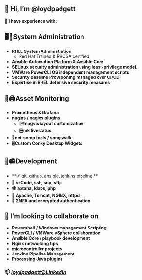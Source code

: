 ## **👋 Hi, I’m @loydpadgett**
👀 **I have experience with:**

## 🖥️🔧**System Administration**   
   - **RHEL System Administration** 
     - Red Hat Trained & RHCSA certified 
   - **Ansible Automation Platform & Ansible Core**
   - **SELinux security administration using least-privilege model.**
   - **VMWare PowerCLI OS independent management scripts**
   - **Security Baseline Provisioning managed over CI/CD**
   - **Expertise in RHEL defensive security measures**

 ## 🔭🖨️Asset Monitoring  
   - **Prometheus & Grafana**
   - **nagios / nagios plugins**  
     - 🗺️**nagvis layout customization**
     - 🎛️**mk livestatus**
   - 🦷**net-snmp tools / snmpwalk**
   - 🖥️**Custom Conky Desktop Widgets**

 ## 🧰📻Development
   - **🩹 git, github, ansible, jenkins pipeline **
   - **🥼 vsCode, ssh, scp, sftp**
   - **🕸️ aptana, ldaps, php**
   - **🔐 Apache, Tomcat, NGINX, httpd**
   - **🔐 2MFA and encrypted authentication**  

 ## 💞️ I’m looking to collaborate on 
   - **Powershell / Windows management Scripting**
   - **PowerCLI / VMWare vSphere collaboration**
   - **Ansible Core / playbook development**
   - **Nginx networking tips**
   - **microcontroller projects**
   - **Jenkins Pipeline Management**
   - **Processing Java plugins**

### 📫 *[loydpadgett@LinkedIn](https://www.linkedin.com/in/loydpadgett)*

<!---
loydpadgett/loydpadgett is a ✨ special ✨ repository because its `README.md` (this file) appears on your GitHub profile.
You can click the Preview link to take a look at your changes.
--->
